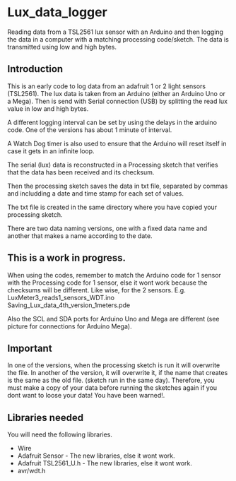Lux_data_logger
===============

Reading data from a TSL2561 lux sensor with an Arduino and then logging the data in a computer with a matching processing code/sketch. The data is transmitted using low and high bytes. 


## Introduction

This is an early code to log data from an adafruit 1 or 2 light sensors (TSL2561).
The lux data is taken from an Arduino (either an Arduino Uno or a Mega).
Then is send with Serial connection (USB) by splitting the read lux value in low and high bytes.

A different logging interval can be set by using the delays in the arduino code. One of the versions has about 1 minute of interval.

A Watch Dog timer is also used to ensure that the Arduino will reset itself in case it gets in an infinite loop.

The serial (lux) data is reconstructed in a Processing sketch that verifies that the data has been received and its checksum.

Then the processing sketch saves the data in txt file, separated by commas and includding a date and time stamp for each set of values.

The txt file is created in the same directory where you have copied your processing sketch.


There are two data naming versions, one with a fixed data name and another that makes a name according to the date. 

## **This is a work in progress.**

When using the codes, remember to match the Arduino code for 1 sensor with the Processing code for 1 sensor, else it wont work because the checksums will be different. Like wise, for the 2 sensors. 
E.g. LuxMeter3_reads1_sensors_WDT.ino
     Saving_Lux_data_4th_version_1meters.pde


Also the SCL and SDA ports for Arduino Uno and Mega are different (see picture for connections for Arduino Mega).

## Important

In one of the versions, when the processing sketch is run it will overwrite the file.
In another of the version, it will overwrite it, if the name that creates is the same as the old file. (sketch run in the same day).
Therefore,  you must make a copy of your data before running the sketches again if you dont want to loose your data! You have been warned!.

## Libraries needed

You will need the following libraries.

* Wire
* Adafruit Sensor  - The new libraries, else it wont work.
* Adafruit TSL2561_U.h -  The new libraries, else it wont work.
* avr/wdt.h





